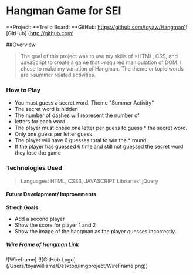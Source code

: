 # Hangman Game for SEI
**Project:
**Trello Board:
**GitHub: https://github.com/toyaw/Hangman1!
[GitHub] (http://github.com)

##Overview
>The goal of this project was to use my skills of >HTML, CSS, and JavaScript to create a game that >required manipulation of DOM. I chose to make my variation of Hangman. The theme or topic words are >summer related activities. 

### How to Play
* You must guess a secret word: Theme "Summer Activity"
* The secret word is hidden
* The number of dashes will represent the number of 
* letters for each word.
* The player must chose one letter per guess to guess * the secret word.
* Only one guess per letter guess.
* The player will have 6 guesses total to win the * round. 
* If the player has guessed 6 time and still not guessed the secret word they lose the game 

### Technologies Used
> Languages: HTML, CSS3, JAVASCRIPT
> Libriaries: jQuery


#### Future Development/ Improvements
**Strech Goals**
* Add a second player
* Show the score for player 1 and 2
* Show the image of the hangman as the player guesses incorrectly. 

##### Wire Frame of Hangman Link
![Wireframe] (![GitHub Logo] (/Users/toyawilliams/Desktop/imgproject/WireFrame.png))
